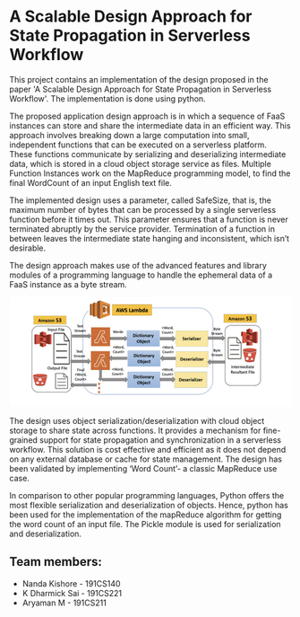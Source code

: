 # A Scalable Design Approach for State Propagation in Serverless Workflow

This project contains an implementation of the design proposed in the paper 'A Scalable Design Approach for State Propagation in Serverless Workflow'. The implementation is done using python.

The proposed application design approach is in which a sequence of FaaS instances can store and share the intermediate data in an efficient way. This approach involves breaking down a large computation into small, independent functions that can be executed on a serverless platform. These functions communicate by serializing and deserializing intermediate data, which is stored in a cloud object storage service as files. Multiple Function Instances work on the MapReduce programming model, to find the final WordCount of an input English text file. 

The implemented design uses a parameter, called SafeSize, that is, the maximum number of bytes that can be processed by a single serverless function before it times out. This parameter ensures that a function is never terminated abruptly by the service provider. Termination of a function in between leaves the intermediate state hanging and inconsistent, which isn’t desirable.

The design approach makes use of the advanced features and library modules of a programming language to handle the ephemeral data of a FaaS instance as a byte stream.

![Scalable Design Approach for State Propagation in Serverless Workflow](Design.png)

 
The design uses object serialization/deserialization with cloud object storage to share state across functions. It provides a mechanism for fine-grained support for state propagation and
synchronization in a serverless workflow. This solution is cost effective and efficient as it does not depend on any external database or cache for state management. The design has been validated by implementing ‘Word Count’- a classic MapReduce use case. 

In comparison to other popular programming languages, Python offers the most flexible serialization and deserialization of objects. Hence, python has been used for the implementation of the mapReduce algorithm for getting the word count of an input file. The Pickle module is used for serialization and deserialization.

## Team members:
 - Nanda Kishore - 191CS140
 - K Dharmick Sai - 191CS221
 - Aryaman M - 191CS211
